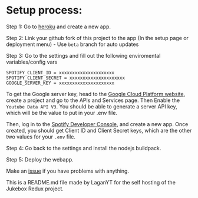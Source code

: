 # Setup process:

Step 1: Go to [heroku](https://dashboard.heroku.com/apps) and create a new app.

Step 2: Link your github fork of this project to the app (In the setup page or deployment menu) - Use `beta` branch for auto updates

Step 3: Go to the settings and fill out the following enviromental variables/config vars

```
SPOTIFY_CLIENT_ID = xxxxxxxxxxxxxxxxxxxxx
SPOTIFY_CLIENT_SECRET = xxxxxxxxxxxxxxxxxxxxx
GOOGLE_SERVER_KEY = xxxxxxxxxxxxxxxxxxxxx
```
To get the Google server key, head to the [Google Cloud Platform website](https://console.cloud.google.com/), create a project and go to the APIs and Services page. Then Enable the `Youtube Data API V3`. You should be able to generate a server API key, which will be the value to put in your .env file.

Then, log in to the [Spotify Developer Console](https://developer.spotify.com/dashboard), and create a new app. Once created, you should get Client ID and Client Secret keys, which are the other two values for your `.env` file.

Step 4: Go back to the settings and install the nodejs buildpack.

Step 5: Deploy the webapp.

Make an [issue](https://github.com/alexwohlbruck/jukebox/issues) if you have problems with anything.


This is a README.md file made by LaganYT for the self hosting of the Jukebox Redux project.
